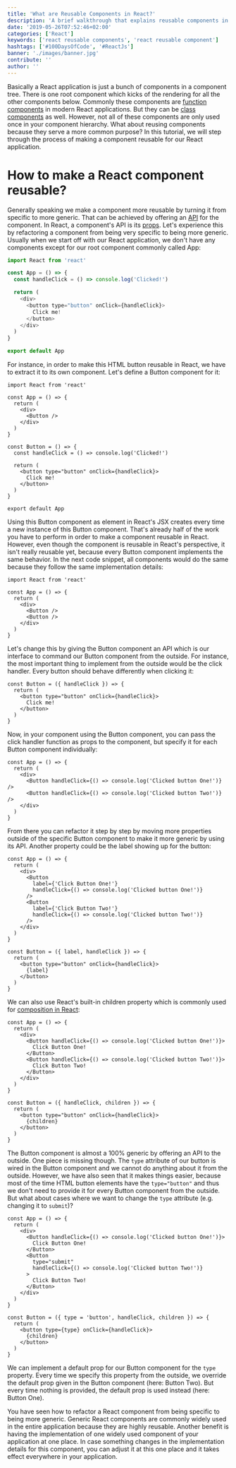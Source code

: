 ```yaml
---
title: 'What are Reusable Components in React?'
description: 'A brief walkthrough that explains reusable components in React by example. You will refactor a specific to a more generic component by offering a clean API for this component for the outside world ...'
date: '2019-05-26T07:52:46+02:00'
categories: ['React']
keywords: ['react reusable components', 'react reusable component']
hashtags: ['#100DaysOfCode', '#ReactJs']
banner: './images/banner.jpg'
contribute: ''
author: ''
---
```


<Sponsorship />

Basically a React application is just a bunch of components in a component tree. There is one root component which kicks of the rendering for all the other components below. Commonly these components are [function components](/react-function-component/) in modern React applications. But they can be [class components](/react-component-types/) as well. However, not all of these components are only used once in your component hierarchy. What about reusing components because they serve a more common purpose? In this tutorial, we will step through the process of making a component reusable for our React application.

# How to make a React component reusable?

Generally speaking we make a component more reusable by turning it from specific to more generic. That can be achieved by offering an [API](/what-is-an-api-javascript/) for the component. In React, a component's API is its [props](/react-pass-props-to-component/). Let's experience this by refactoring a component from being very specific to being more generic. Usually when we start off with our React application, we don't have any components except for our root component commonly called App:

```javascript
import React from 'react'

const App = () => {
  const handleClick = () => console.log('Clicked!')

  return (
    <div>
      <button type="button" onClick={handleClick}>
        Click me!
      </button>
    </div>
  )
}

export default App
```

For instance, in order to make this HTML button reusable in React, we have to extract it to its own component. Let's define a Button component for it:

```javascript{6,11,12,13,14,15,16,17,18,19}
import React from 'react'

const App = () => {
  return (
    <div>
      <Button />
    </div>
  )
}

const Button = () => {
  const handleClick = () => console.log('Clicked!')

  return (
    <button type="button" onClick={handleClick}>
      Click me!
    </button>
  )
}

export default App
```

Using this Button component as element in React's JSX creates every time a new instance of this Button component. That's already half of the work you have to perform in order to make a component reusable in React. However, even though the component is reusable in React's perspective, it isn't really reusable yet, because every Button component implements the same behavior. In the next code snippet, all components would do the same because they follow the same implementation details:

```javascript{6,7}
import React from 'react'

const App = () => {
  return (
    <div>
      <Button />
      <Button />
    </div>
  )
}
```

Let's change this by giving the Button component an API which is our interface to command our Button component from the outside. For instance, the most important thing to implement from the outside would be the click handler. Every button should behave differently when clicking it:

```javascript{1}
const Button = ({ handleClick }) => {
  return (
    <button type="button" onClick={handleClick}>
      Click me!
    </button>
  )
}
```

Now, in your component using the Button component, you can pass the click handler function as props to the component, but specify it for each Button component individually:

```javascript{5,8}
const App = () => {
  return (
    <div>
      <Button handleClick={() => console.log('Clicked button One!')} />
      <Button handleClick={() => console.log('Clicked button Two!')} />
    </div>
  )
}
```

From there you can refactor it step by step by moving more properties outside of the specific Button component to make it more generic by using its API. Another property could be the label showing up for the button:

```javascript{5,9,16,19}
const App = () => {
  return (
    <div>
      <Button
        label={'Click Button One!'}
        handleClick={() => console.log('Clicked button One!')}
      />
      <Button
        label={'Click Button Two!'}
        handleClick={() => console.log('Clicked button Two!')}
      />
    </div>
  )
}

const Button = ({ label, handleClick }) => {
  return (
    <button type="button" onClick={handleClick}>
      {label}
    </button>
  )
}
```

We can also use React's built-in children property which is commonly used for [composition in React](/react-component-composition/):

```javascript{4,5,6,7,8,9,14,17}
const App = () => {
  return (
    <div>
      <Button handleClick={() => console.log('Clicked button One!')}>
        Click Button One!
      </Button>
      <Button handleClick={() => console.log('Clicked button Two!')}>
        Click Button Two!
      </Button>
    </div>
  )
}

const Button = ({ handleClick, children }) => {
  return (
    <button type="button" onClick={handleClick}>
      {children}
    </button>
  )
}
```

The Button component is almost a 100% generic by offering an API to the outside. One piece is missing though. The `type` attribute of our button is wired in the Button component and we cannot do anything about it from the outside. However, we have also seen that it makes things easier, because most of the time HTML button elements have the `type="button"` and thus we don't need to provide it for every Button component from the outside. But what about cases where we want to change the `type` attribute (e.g. changing it to `submit`)?

```javascript{8,17,19}
const App = () => {
  return (
    <div>
      <Button handleClick={() => console.log('Clicked button One!')}>
        Click Button One!
      </Button>
      <Button
        type="submit"
        handleClick={() => console.log('Clicked button Two!')}
      >
        Click Button Two!
      </Button>
    </div>
  )
}

const Button = ({ type = 'button', handleClick, children }) => {
  return (
    <button type={type} onClick={handleClick}>
      {children}
    </button>
  )
}
```

We can implement a default prop for our Button component for the `type` property. Every time we specify this property from the outside, we override the default prop given in the Button component (here: Button Two). But every time nothing is provided, the default prop is used instead (here: Button One).

<Divider />

You have seen how to refactor a React component from being specific to being more generic. Generic React components are commonly widely used in the entire application because they are highly reusable. Another benefit is having the implementation of one widely used component of your application at one place. In case something changes in the implementation details for this component, you can adjust it at this one place and it takes effect everywhere in your application.

